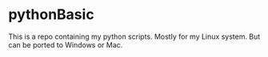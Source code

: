 # pythonBasic

This is a repo containing my python scripts. Mostly for my Linux system.
But can be ported to Windows or Mac.
